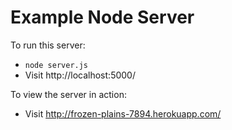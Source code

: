 Example Node Server
=============

To run this server:

  * `node server.js`
  * Visit http://localhost:5000/

To view the server in action:

  * Visit http://frozen-plains-7894.herokuapp.com/



